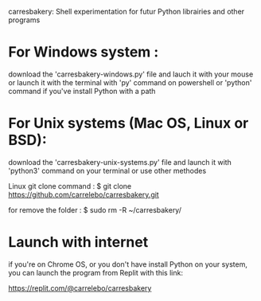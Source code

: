 carresbakery:
Shell experimentation for futur Python librairies and other programs

# For Windows system :
download the 'carresbakery-windows.py' file
and lauch it with your mouse or launch it with the terminal with 'py' command on powershell or 'python' command if you've install Python with a path

# For Unix systems (Mac OS, Linux or BSD):
download the 'carresbakery-unix-systems.py' file
and launch it with 'python3' command on your terminal or use other methodes

Linux git clone command : 
$ git clone https://github.com/carrelebo/carresbakery.git

for remove the folder : $ sudo rm -R ~/carresbakery/

# Launch with internet

if you're on Chrome OS, or you don't have install Python on your system, you can launch the program from Replit with this link:

https://replit.com/@carrelebo/carresbakery
